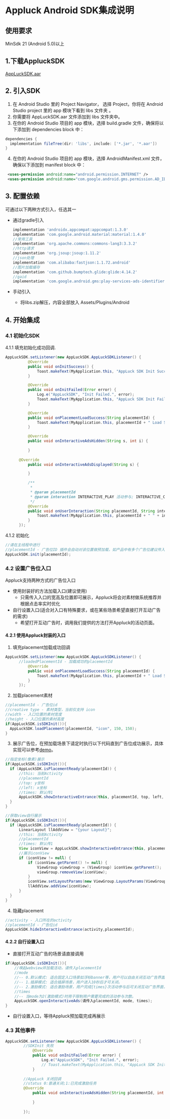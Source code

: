 Appluck Android SDK集成说明
=========



使用要求
--------
MinSdk 21 (Android 5.0)以上

## 1.下载AppluckSDK
 [AppLuckSDK.aar][alup]

## 2. 引入SDK
1. 在 Android Studio 里的 Project Navigator， 选择 Project，你将在 Android Studio project 里的 app 模块下看到 libs 文件夹 。
2. 你需要将 AppLuckSDK.aar 文件添加到 libs 文件夹中。
3. 在你的 Android Studio 项目的 app 模块，选择 build.gradle 文件，确保将以下添加到 dependencies block 中：
```groovy
dependencies {
  implementation fileTree(dir: 'libs', include: ['*.jar', '*.aar'])
}
```
4. 在你的 Android Studio 项目的 app 模块，选择 AndroidManifest.xml 文件，确保以下添加到 manifest block 中：
```xml
 <uses-permission android:name="android.permission.INTERNET" />
 <uses-permission android:name="com.google.android.gms.permission.AD_ID" />
```

## 3. 配置依赖
可通过以下两种方式引入，任选其一

* 通过gradle引入

  ```groovy
  implementation 'androidx.appcompat:appcompat:1.3.0'
  implementation 'com.google.android.material:material:1.4.0'
  //常用工具
  implementation 'org.apache.commons:commons-lang3:3.3.2'
  //http请求
  implementation 'org.jsoup:jsoup:1.11.2'
  //json处理
  implementation 'com.alibaba:fastjson:1.1.72.android'
  //图片加载缓存
  implementation 'com.github.bumptech.glide:glide:4.14.2'
  //gaid
  implementation 'com.google.android.gms:play-services-ads-identifier:18.0.1'
  ```

 * 手动引入

   * 将libs.zip解压，内容全部放入 Assets/Plugins/Android


## 4. 开始集成

### 4.1 初始化SDK

4.1.1 填充初始化成功回调.

  ```java
AppLuckSDK.setListener(new AppLuckSDK.AppLuckSDKListener() {
            @Override
            public void onInitSuccess() {
                Toast.makeText(MyApplication.this, "AppLuck SDK Init Success.", Toast.LENGTH_SHORT).show();
            }

            @Override
            public void onInitFailed(Error error) {
                Log.e("AppLuckSDK", "Init Failed.", error);
                Toast.makeText(MyApplication.this, "AppLuck SDK Init Failed.", Toast.LENGTH_SHORT).show();
            }

            @Override
            public void onPlacementLoadSuccess(String placementId) {
                Toast.makeText(MyApplication.this, placementId + " Load Success.", Toast.LENGTH_SHORT).show();
            }

            @Override
            public void onInteractiveAdsHidden(String s, int i) {
                
            }
	    
	    @Override
            public void onInteractiveAdsDisplayed(String s) {

            }

            /**
             *
             * @param placementId
             * @param interaction INTERACTIVE_PLAY 活动参与; INTERACTIVE_CLICK 广告点击
             */
            @Override
            public void onUserInteraction(String placementId, String interaction) {
                Toast.makeText(MyApplication.this, placementId + " " + interaction, Toast.LENGTH_SHORT).show();
            }
        });
  ```

4.1.2 初始化

  ```java
//请在主线程中进行
//placementId - 广告位ID 插件会自动对该位置做预加载，如产品中有多个广告位建议传入最重要即预期曝光最多的广告位ID。生产环境的placementId请与运营人员联系获取。
AppLuckSDK.init(placementId);
  ```

### 4.2 设置广告位入口

Appluck支持两种方式的广告位入口

- 使用封装好的方法加载入口(建议使用)
  - 只需传入入口的宽高及位置即可展示，Appluck将会对素材做系统推荐并根据点击率实时优化
- 自行设置入口(适合对入口有特殊要求，或在某些场景希望直接打开互动广告的需求)
  - 希望打开互动广告时，调用我们提供的方法打开Appluck的活动页面。

#### 4.2.1 使用Appluck封装的入口

1. 填充placement加载成功回调

  ```java
AppLuckSDK.setListener(new AppLuckSDK.AppLuckSDKListener() {
	    //loadedPlacementId - 加载成功的placementId
            @Override
            public void onPlacementLoadSuccess(String placementId) {
                Toast.makeText(MyApplication.this, placementId + " Load Success.", Toast.LENGTH_SHORT).show();
            }
        });
  ```

2. 加载placement素材

  ```java
//placementId - 广告位id
//creative type - 素材类型，当前仅支持 icon
//width - 入口位置的素材宽度
//height - 入口位置的素材高度
if(AppLuckSDK.isSDKInit()){
	AppLuckSDK.loadPlacement(placementId, "icon", 150, 150);
}
  ```
3. 展示广告位，在预加载场景下请定时执行以下代码直到广告位成功展示，具体实现可以参考[demo][demo]。
  ```java
//指定坐标(像素)展示
if(AppLuckSDK.isSDKInit()){
	if (AppLuckSDK.isPlacementReady(placementId)) {
		//this: 当前Activity
		//placementId
		//top: y坐标
		//left: x坐标
		//times: 默认传1
		AppLuckSDK.showInteractiveEntrance(this, placementId, top, left, times);
	}
}

//获取view自行展示
if(AppLuckSDK.isSDKInit()){
	if (AppLuckSDK.isPlacementReady(placementId)) {
		LinearLayout llAddView = "{your Layout}";
		//this: 当前Activity
		//placementId
		//times: 默认传1
		View iconView = AppLuckSDK.showInteractiveEntrance(this, placementId, 1);
		//展示iconView
		if (iconView != null) {
			if (iconView.getParent() != null) {
			    ViewGroup viewGroup = (ViewGroup) iconView.getParent();
			    viewGroup.removeView(iconView);
			}
			iconView.setLayoutParams(new ViewGroup.LayoutParams(ViewGroup.LayoutParams.WRAP_CONTENT, ViewGroup.LayoutParams.WRAP_CONTENT));
			llAddView.addView(iconView);
		}
	}
}
  ```
4. 隐藏placement

 ```c#
//activity - 入口所在的activity
//placementId - 广告位id
AppLuckSDK.hideInteractiveEntrance(activity,placementId);
  ```


#### 4.2.2 自行设置入口

- 直接打开互动广告的场景请直接调用

```java
if(AppLuckSDK.isSDKInit()){
    //唤起webview并加载活动，请传入placementId
    //mode 
    //-- 0.默认模式: 适合固定入口场景如浮标banner等，用户可以自由关闭互动广告界面。
    //-- 1.插屏模式: 适合插屏场景，用户进入10秒后才可关闭。
    //-- 2.激励模式: 适合激励场景，用户完成{times}次活动参与后可关闭互动广告界面，关闭界面时触发激励回调。
    //times
    //-- 当mode为2(激励模式)时用于限制用户需要完成的活动参与次数。
    AppLuckSDK.openInteractiveAds(请传入placementId, mode, times);
}
```

- 自行设置入口，等待Appluck预加载完成再展示

### 4.3 其他事件
```java
AppLuckSDK.setListener(new AppLuckSDK.AppLuckSDKListener() {
	    //SDKInit 失败	
            @Override
            public void onInitFailed(Error error) {
                Log.e("AppLuckSDK", "Init Failed.", error);
                // Toast.makeText(MyApplication.this, "AppLuck SDK Init Failed.", Toast.LENGTH_SHORT).show();
            }
	    
	    //AppLuck 关闭回调
	    //status 0:普通关闭;1:已完成激励任务
	    @Override
            public void onInteractiveAdsHidden(String placementId, int i) {
                
            }
    
        });
```

[alup]: https://github.com/jxsong1989/appluck_intergration_guide_sdk_android/releases/tag/v1.2.1
[demo]: https://github.com/jxsong1989/appluck_intergration_guide_sdk_android/blob/master/app/src/main/java/com/example/appluck_intergration_guide_sdk_android/MainActivity.java
